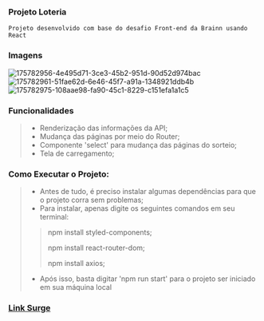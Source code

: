 ### Projeto Loteria
    Projeto desenvolvido com base do desafio Front-end da Brainn usando React

### Imagens
![175782956-4e495d71-3ce3-45b2-951d-90d52d974bac](https://user-images.githubusercontent.com/94694624/175791883-bddc44ca-b97a-407f-9fef-d65c4893cd6a.png)
![175782961-51fae62d-6e46-45f7-a91a-1348921ddb4b](https://user-images.githubusercontent.com/94694624/175791887-46ee568d-3e93-421d-bc98-a95a85349af9.png)
![175782975-108aae98-fa90-45c1-8229-c151efa1a1c5](https://user-images.githubusercontent.com/94694624/175791889-54111ba9-92f0-4da5-b91f-d88f9363335f.png)

### Funcionalidades
> - Renderização das informações da API;
> - Mudança das páginas por meio do Router;
> - Componente 'select' para mudança das páginas do sorteio;
> - Tela de carregamento;

### Como Executar o Projeto:
> - Antes de tudo, é preciso instalar algumas dependências para que o projeto corra sem problemas;
> - Para instalar, apenas digite os seguintes comandos em seu terminal:
>
>> npm install styled-components;
>>
>> npm install react-router-dom;
>> 
>> npm install axios;
>
> - Após isso, basta digitar 'npm run start' para o projeto ser iniciado em sua máquina local

### [Link Surge](http://previous-coal.surge.sh/)
